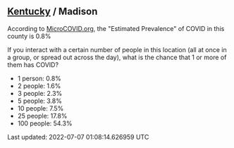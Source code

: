 
## [Kentucky](/united-states/kentucky) / Madison

According to [MicroCOVID.org](http://microcovid.org),
the "Estimated Prevalence" of COVID in this county is 0.8%

If you interact with a certain number of people in this location
(all at once in a group, or spread out across the day), what is the chance that
1 or more of them has COVID?

- 1 person: 0.8%
- 2 people: 1.6%
- 3 people: 2.3%
- 5 people: 3.8%
- 10 people: 7.5%
- 25 people: 17.8%
- 100 people: 54.3%

Last updated: 2022-07-07 01:08:14.626959 UTC

